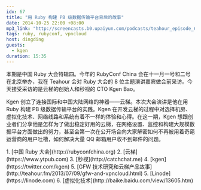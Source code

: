 ```yaml
---
idx: 67
title: "用 Ruby 构建 PB 级数据传输平台背后的故事"
date: 2014-10-25 22:00 +08:00
mp3_link: "http://screencasts.b0.upaiyun.com/podcasts/teahour_episode_67.m4a"
tags: ruby, rubyconf, vpncloud
host: dingding
guests:
  - kgen
duration: 15:35
---
```


本期是中国 Ruby 大会特辑四。今年的 RubyConf China 会在十一月一号和二号在北京举办，我在 Teahour 会对 Ruby 大会的 8 位主题演讲嘉宾做会前采访。今天接受采访的是云梯的创始人和秒视的 CTO Kgen Bao。

Kgen 创立了连接国际和中国大陆网络的神器——云梯。本次大会演讲是他在用 Ruby 构建 PB 级数据传输平台的实践。Kgen 在开发云梯的过程中对选择机房、虚拟化技术、网络线路和系统有着不一样的体验和心得。在这一期，Kgen 想跟创业者们分享他是怎样为了做出稳定好用的云梯，在网络设置、监控和构建大规模数据平台方面做出的努力，甚至会第一次在公开场合向大家解密如何不再被用着奇葩运营商的用户吐槽，如何解决大量 QQ 邮箱用户收不到邮件的问题。

<section class="notes" markdown="1">
1. [中国 Ruby 大会](http://rubyconfchina.org)
2. [云梯](https://www.ytpub.com)
3. [秒视](http://catchchat.me)
4. [kgen](https://twitter.com/kgen)
5. [GFW 技术研究和云梯产品故事](http://teahour.fm/2013/07/09/gfw-and-vpncloud.html)
5. [Linode](https://linode.com)
6. [虚拟化技术](http://baike.baidu.com/view/13605.htm)
</section>
